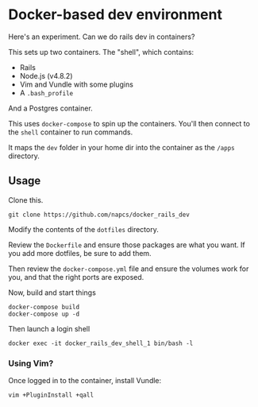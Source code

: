# Docker-based dev environment

Here's an experiment. Can we do rails dev in containers?

This sets up two containers. The "shell", which contains:

* Rails
* Node.js (v4.8.2)
* Vim and Vundle with some plugins
* A `.bash_profile`

And a Postgres container.

This uses `docker-compose` to spin up the containers. You'll then connect to the `shell` container to run commands.

It maps the `dev` folder in your home dir into the container as the  `/apps` directory.  


## Usage

Clone this.

```
git clone https://github.com/napcs/docker_rails_dev
```

Modify the contents of the `dotfiles` directory.

Review the `Dockerfile` and ensure those packages are what you want. If you add more dotfiles, be sure to add them.

Then review the `docker-compose.yml` file and ensure the volumes work for you, and that the right ports are exposed.

Now, build and start things

```
docker-compose build
docker-compose up -d
```

Then launch a login shell

```
docker exec -it docker_rails_dev_shell_1 bin/bash -l
```

### Using Vim?

Once logged in to the container, install Vundle:

```
vim +PluginInstall +qall
```

